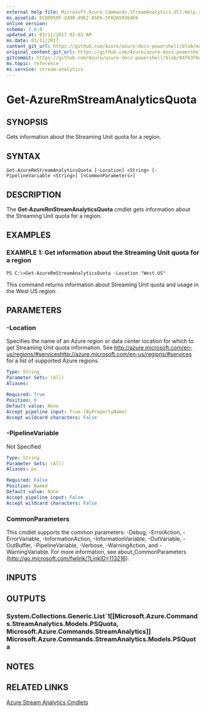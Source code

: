 ```yaml
---
external help file: Microsoft.Azure.Commands.StreamAnalytics.dll-Help.xml
ms.assetid: ECD0950F-2490-49E2-85E6-5FA2A59364E6
online version:
schema: 2.0.0
updated_at: 03/11/2017 02:03 AM
ms.date: 03/11/2017
content_git_url: https://github.com/Azure/azure-docs-powershell/blob/master/azureps-cmdlets-docs/ResourceManager/AzureRM.StreamAnalytics/v2.7.0/Get-AzureRmStreamAnalyticsQuota.md
original_content_git_url: https://github.com/Azure/azure-docs-powershell/blob/master/azureps-cmdlets-docs/ResourceManager/AzureRM.StreamAnalytics/v2.7.0/Get-AzureRmStreamAnalyticsQuota.md
gitcommit: https://github.com/Azure/azure-docs-powershell/blob/04f63f6e685743ace2c57eb157574e34e8610b1c
ms.topic: reference
ms.service: stream-analytics
---
```


# Get-AzureRmStreamAnalyticsQuota

## SYNOPSIS
Gets information about the Streaming Unit quota for a region.

## SYNTAX

```
Get-AzureRmStreamAnalyticsQuota [-Location] <String> [-PipelineVariable <String>] [<CommonParameters>]
```

## DESCRIPTION
The **Get-AzureRmStreamAnalyticsQuota** cmdlet gets information about the Streaming Unit quota for a region.

## EXAMPLES

### EXAMPLE 1: Get information about the Streaming Unit quota for a region
```
PS C:\>Get-AzureRmStreamAnalyticsQuota -Location "West US"
```

This command returns information about Streaming Unit quota and usage in the West US region.

## PARAMETERS

### -Location
Specifies the name of an Azure region or data center location for which to get Streaming Unit quota information.
See http://azure.microsoft.com/en-us/regions/#serviceshttp://azure.microsoft.com/en-us/regions/#services for a list of supported Azure regions.

```yaml
Type: String
Parameter Sets: (All)
Aliases: 

Required: True
Position: 0
Default value: None
Accept pipeline input: True (ByPropertyName)
Accept wildcard characters: False
```

### -PipelineVariable
Not Specified

```yaml
Type: String
Parameter Sets: (All)
Aliases: pv

Required: False
Position: Named
Default value: None
Accept pipeline input: False
Accept wildcard characters: False
```

### CommonParameters
This cmdlet supports the common parameters: -Debug, -ErrorAction, -ErrorVariable, -InformationAction, -InformationVariable, -OutVariable, -OutBuffer, -PipelineVariable, -Verbose, -WarningAction, and -WarningVariable. For more information, see about_CommonParameters (http://go.microsoft.com/fwlink/?LinkID=113216).

## INPUTS

## OUTPUTS

### System.Collections.Generic.List`1[[Microsoft.Azure.Commands.StreamAnalytics.Models.PSQuota, Microsoft.Azure.Commands.StreamAnalytics]]            Microsoft.Azure.Commands.StreamAnalytics.Models.PSQuota

## NOTES

## RELATED LINKS

[Azure Stream Analytics Cmdlets](./AzureRM.StreamAnalytics.md)



